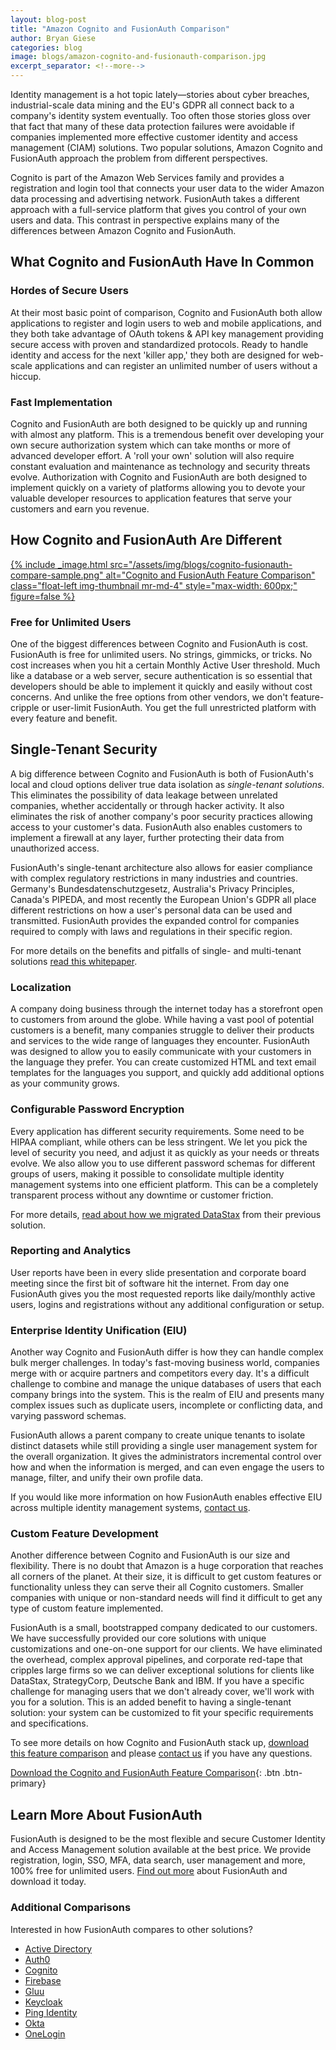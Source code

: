 ```yaml
---
layout: blog-post
title: "Amazon Cognito and FusionAuth Comparison"
author: Bryan Giese
categories: blog
image: blogs/amazon-cognito-and-fusionauth-comparison.jpg
excerpt_separator: <!--more-->
---
```


Identity management is a hot topic lately—stories about cyber breaches, industrial-scale data mining and the EU's GDPR all connect back to a company's identity system eventually. Too often those stories gloss over that fact that many of these data protection failures were avoidable if companies implemented more effective customer identity and access management (CIAM) solutions. Two popular solutions, Amazon Cognito and FusionAuth approach the problem from different perspectives.
<!--more-->
Cognito is part of the Amazon Web Services family and provides a registration and login tool that connects your user data to the wider Amazon data processing and advertising network. FusionAuth takes a different approach with a full-service platform that gives you control of your own users and data. This contrast in perspective explains many of the differences between Amazon Cognito and FusionAuth.

## What Cognito and FusionAuth Have In Common

### Hordes of Secure Users

At their most basic point of comparison, Cognito and FusionAuth both allow applications to register and login users to web and mobile applications, and they both take advantage of OAuth tokens & API key management providing secure access with proven and standardized protocols. Ready to handle identity and access for the next 'killer app,' they both are designed for web-scale applications and can register an unlimited number of users without a hiccup.

### Fast Implementation

Cognito and FusionAuth are both designed to be quickly up and running with almost any platform. This is a tremendous benefit over developing your own secure authorization system which can take months or more of advanced developer effort. A 'roll your own' solution will also require constant evaluation and maintenance as technology and security threats evolve. Authorization with Cognito and FusionAuth are both designed to implement quickly on a variety of platforms allowing you to devote your valuable developer resources to application features that serve your customers and earn you revenue.

## How Cognito and FusionAuth Are Different

[{% include _image.html src="/assets/img/blogs/cognito-fusionauth-compare-sample.png" alt="Cognito and FusionAuth Feature Comparison" class="float-left img-thumbnail mr-md-4" style="max-width: 600px;" figure=false %}](/resources/fusionauth-vs-cognito.pdf "Download the Cognito and FusionAuth Feature Comparison")

### Free for Unlimited Users
One of the biggest differences between Cognito and FusionAuth is cost. FusionAuth is free for unlimited users. No strings, gimmicks, or tricks. No cost increases when you hit a certain Monthly Active User threshold. Much like a database or a web server, secure authentication is so essential that developers should be able to implement it quickly and easily without cost concerns. And unlike the free options from other vendors, we don't feature-cripple or user-limit FusionAuth. You get the full unrestricted platform with every feature and benefit.

## Single-Tenant Security

A big difference between Cognito and FusionAuth is both of FusionAuth's local and cloud options deliver true data isolation as *single-tenant solutions*. This eliminates the possibility of data leakage between unrelated companies, whether accidentally or through hacker activity. It also eliminates the risk of another company's poor security practices allowing access to your customer's data. FusionAuth also enables customers to implement a firewall at any layer, further protecting their data from unauthorized access.

FusionAuth's single-tenant architecture also allows for easier compliance with complex regulatory restrictions in many industries and countries. Germany's Bundesdatenschutzgesetz, Australia's Privacy Principles, Canada's PIPEDA, and most recently the European Union's GDPR all place different restrictions on how a user's personal data can be used and transmitted. FusionAuth provides the expanded control for companies required to comply with laws and regulations in their specific region.

For more details on the benefits and pitfalls of single- and multi-tenant solutions [read this whitepaper](/blog/2018/12/03/single-tenant-vs-multi-tenant "Learn more about single- and multi-tenant identity solutions.").

### Localization

A company doing business through the internet today has a storefront open to customers from around the globe. While having a vast pool of potential customers is a benefit, many companies struggle to deliver their products and services to the wide range of languages they encounter. FusionAuth was designed to allow you to easily communicate with your customers in the language they prefer. You can create customized HTML and text email templates for the languages you support, and quickly add additional options as your community grows.

### Configurable Password Encryption

Every application has different security requirements. Some need to be HIPAA compliant, while others can be less stringent. We let you pick the level of security you need, and adjust it as quickly as your needs or threats evolve. We also allow you to use different password schemas for different groups of users, making it possible to consolidate multiple identity management systems into one efficient platform. This can be a completely transparent process without any downtime or customer friction.

For more details, [read about how we migrated DataStax](/resources/datastax-case-study "Read about DataStax migration") from their previous solution.

### Reporting and Analytics

User reports have been in every slide presentation and corporate board meeting since the first bit of software hit the internet. From day one FusionAuth gives you the most requested reports like daily/monthly active users, logins and registrations without any additional configuration or setup.

### Enterprise Identity Unification (EIU)

Another way Cognito and FusionAuth differ is how they can handle complex bulk merger challenges. In today's fast-moving business world, companies merge with or acquire partners and competitors every day. It's a difficult challenge to combine and manage the unique databases of users that each company brings into the system. This is the realm of EIU and presents many complex issues such as duplicate users, incomplete or conflicting data, and varying password schemas.

FusionAuth allows a parent company to create unique tenants to isolate distinct datasets while still providing a single user management system for the overall organization. It gives the administrators incremental control over how and when the information is merged, and can even engage the users to manage, filter, and unify their own profile data.

If you would like more information on how FusionAuth enables effective EIU across multiple identity management systems, [contact us](/contact "Contact us today!").

### Custom Feature Development
Another difference between Cognito and FusionAuth is our size and flexibility. There is no doubt that Amazon is a huge corporation that reaches all corners of the planet. At their size, it is difficult to get custom features or functionality unless they can serve their all Cognito customers. Smaller companies with unique or non-standard needs will find it difficult to get any type of custom feature implemented.

FusionAuth is a small, bootstrapped company dedicated to our customers. We have successfully provided our core solutions with unique customizations and one-on-one support for our clients. We have eliminated the overhead, complex approval pipelines, and corporate red-tape that cripples large firms so we can deliver exceptional solutions for clients like DataStax, StrategyCorp, Deutsche Bank and IBM. If you have a specific challenge for managing users that we don't already cover, we'll work with you for a solution. This is an added benefit to having a single-tenant solution: your system can be customized to fit your specific requirements and specifications.

To see more details on how Cognito and FusionAuth stack up, [download this feature comparison](/resources/fusionauth-vs-cognito.pdf "Cognito and FusionAuth Feature Comparison") and please [contact us](/contact "Contact Us") if you have any questions.

[Download the Cognito and FusionAuth Feature Comparison](/resources/fusionauth-vs-cognito.pdf "Cognito and FusionAuth Feature Comparison"){: .btn .btn-primary}

## Learn More About FusionAuth
FusionAuth is designed to be the most flexible and secure Customer Identity and Access Management solution available at the best price. We provide registration, login, SSO, MFA, data search, user management and more, 100% free for unlimited users. [Find out more](/ "FusionAuth Home") about FusionAuth and download it today.

### Additional Comparisons

Interested in how FusionAuth compares to other solutions?
- [Active Directory](/blog/2018/09/14/active-directory-and-passport-ciam-comparison "Active Directory and FusionAuth")
- [Auth0](/blog/2018/10/19/auth0-and-fusionauth-a-tale-of-two-solutions "Auth0 and FusionAuth")
- [Cognito](/blog/2018/09/18/amazon-cognito-and-fusionauth-comparison "Amazon Cognito and FusionAuth")
- [Firebase](/blog/2018/10/02/firebase-and-fusionauth-ciam-comparison "Firebase and FusionAuth")
- [Gluu](/blog/2019/07/16/gluu-fusionauth-compare-identity-management-solutions "Gluu and FusionAuth")
- [Keycloak](/blog/2019/03/06/keycloak-fusionauth-comparison "Keycloak and FusionAuth")
- [Ping Identity](/blog/2018/10/08/quick-comparison-ping-identity-and-fusionauth "Ping Identity and FusionAuth")
- [Okta](/blog/2018/10/16/8-things-to-know-about-okta-and-fusionauth "Okta and FusionAuth")
- [OneLogin](/blog/2018/10/12/onelogin-and-fusionauth "OneLogin and FusionAuth")

